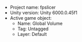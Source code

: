 <!-- UNITY CODE ASSIST INSTRUCTIONS START -->
- Project name: fpslicer
- Unity version: Unity 6000.0.45f1
- Active game object:
  - Name: Global Volume
  - Tag: Untagged
  - Layer: Default
<!-- UNITY CODE ASSIST INSTRUCTIONS END -->